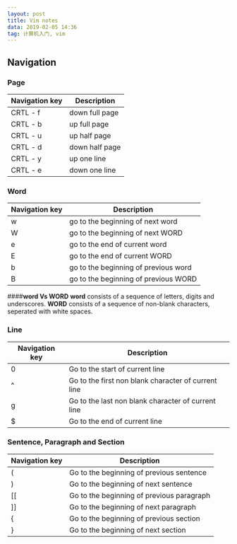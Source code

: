 ```yaml
---
layout: post
title: Vim notes
data: 2019-02-05 14:36
tag: 计算机入门, vim
---
```


## Navigation
### Page

| Navigation key | Description |
| -------------- | ----------- |
| CRTL - f       | down full page |
| CRTL - b       | up full page |
| CRTL - u       | up half page |
| CRTL - d       | down half page |
| CRTL - y       | up one line |
| CRTL - e       | down one line |

### Word

| Navigation key | Description |
| --------------------- | ---------------- |
| w | go to the beginning of next word |
| W | go to the beginning of next WORD |
| e | go to the end of current word |
| E | go to the end of current WORD |
| b | go to the beginning of previous word |
| B | go to the beginning of previous WORD |

####**word Vs WORD**
**word** consists of a sequence of letters, digits and underscores.
**WORD** consists of a sequence of non-blank characters, seperated with white spaces.

### Line

| Navigation key | Description |
| --------------------- | ---------------- |
| 0 | Go to the start of current line |
| ^ | Go to the first non blank character of current line |
| g | Go to the last non blank character of current line |
| $ | Go to the end of current line |

 ### Sentence, Paragraph and Section

| Navigation key | Description |
|----------- | ----------- |
| ( | Go to the beginning of previous sentence |
| ) | Go to the beginning of next sentence |
| [[ | Go to the beginning of previous paragraph |
| ]] | Go to the beginning of next paragraph |
| { | Go to the beginning of previous section |
| } | Go to the beginning of next section |
